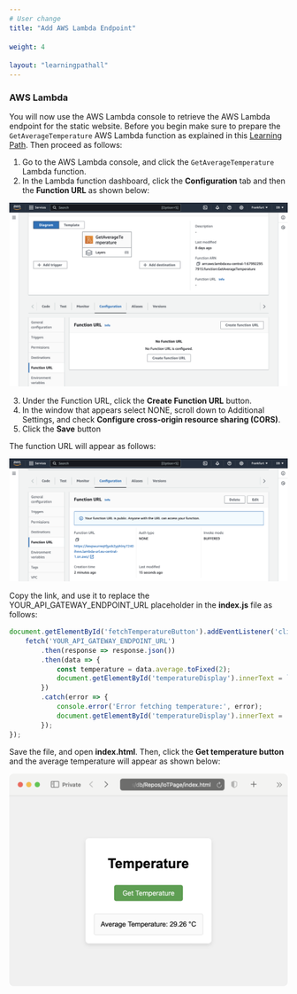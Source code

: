 ```yaml
---
# User change
title: "Add AWS Lambda Endpoint"

weight: 4

layout: "learningpathall"
---
```


### AWS Lambda

You will now use the AWS Lambda console to retrieve the AWS Lambda endpoint for the static website. Before you begin make sure to prepare the `GetAverageTemperature` AWS Lambda function as explained in this [Learning Path](/learning-paths/laptops-and-desktops/win_aws_iot_lambda_dynamodb/). Then proceed as follows:
1. Go to the AWS Lambda console, and click the `GetAverageTemperature` Lambda function.
2. In the Lambda function dashboard, click the **Configuration** tab and then the **Function URL** as shown below:

![fig2](figures/02.png)

3. Under the Function URL, click the **Create Function URL** button.
4. In the window that appears select NONE, scroll down to Additional Settings, and check **Configure cross-origin resource sharing (CORS)**.
5. Click the **Save** button

The function URL will appear as follows:

![fig3](figures/03.png)

Copy the link, and use it to replace the YOUR_API_GATEWAY_ENDPOINT_URL placeholder in the **index.js** file as follows:

```JavaScript
document.getElementById('fetchTemperatureButton').addEventListener('click', function() {
    fetch('YOUR_API_GATEWAY_ENDPOINT_URL') 
        .then(response => response.json())
        .then(data => {
            const temperature = data.average.toFixed(2);
            document.getElementById('temperatureDisplay').innerText = `Average Temperature: ${temperature} °C`;
        })
        .catch(error => {
            console.error('Error fetching temperature:', error);
            document.getElementById('temperatureDisplay').innerText = 'Error fetching temperature';
        });
});
```

Save the file, and open **index.html**. Then, click the **Get temperature button** and the average temperature will appear as shown below:

![fig4](figures/04.png)

